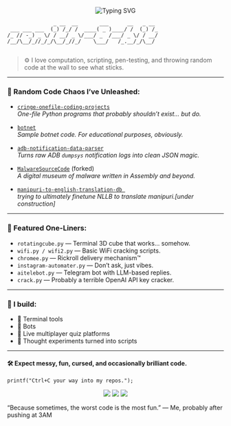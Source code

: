<!-- GitHub Profile README -->

<p align="center">
  <img src="https://readme-typing-svg.herokuapp.com?font=Fira+Code&pause=500&color=00FF90&center=true&vCenter=true&width=435&lines=Hobbyist+Programmer+%2F+;I+build+weird%2C+fun+%2C+cringe+stuff!" alt="Typing SVG" />
</p>

```text
               _ __  __       ___      __   _ __ 
 ___ ___ ___  (_) /_/ /  ____( _ )____/ /  (_) /_
/_ // -_) _ \/ / __/ _ \/___/ _  /___/ _ \/ / __/
/__/\__/_//_/_/\__/_//_/    \___/   /_.__/_/\__/ 
                                                 
```
> ⚙️ I love computation, scripting, pen-testing, and throwing random code at the wall to see what sticks.

---

### 🔧 Random Code Chaos I’ve Unleashed:

- [`cringe-onefile-coding-projects`](https://github.com/zenith-8-bit/cringe-onefile-coding-projects)  
  _One-file Python programs that probably shouldn’t exist... but do._

- [`botnet`](https://github.com/zenith-8-bit/botnet)  
  _Sample botnet code. For educational purposes, obviously._

- [`adb-notification-data-parser`](https://github.com/zenith-8-bit/adb-notification-data-parser)  
  _Turns raw ADB `dumpsys` notification logs into clean JSON magic._

- [`MalwareSourceCode`](https://github.com/zenith-8-bit/MalwareSourceCode) (forked)  
  _A digital museum of malware written in Assembly and beyond._

- [`manipuri-to-english-translation-db `](https://github.com/zenith-8-bit/manipuri-translator-NLLB-finetune)  
  _trying to ultimately finetune NLLB to translate manipuri.[under construction]_

---

### 🧠 Featured One-Liners:

- `rotatingcube.py` — Terminal 3D cube that works… somehow.
- `wifi.py / wifi2.py` — Basic WiFi cracking scripts.
- `chromee.py` — Rickroll delivery mechanism™
- `instagram-automater.py` — Don’t ask, just vibes.
- `aitelebot.py` — Telegram bot with LLM-based replies.
- `crack.py` — Probably a terrible OpenAI API key cracker.

---

### 🎯 I build:
- 🐚 Terminal tools  
- 🤖 Bots  
- 🎯 Live multiplayer quiz platforms  
- 🧠 Thought experiments turned into scripts

---

#### 🛠️  Expect messy, fun, cursed, and occasionally brilliant code.

```text
printf("Ctrl+C your way into my repos.");
```
<p align="center"> <img src="https://img.shields.io/badge/python-💀-informational?style=for-the-badges&logo=python&logoColor=white"> <img src="https://img.shields.io/badge/scripting-🔥-critical?style=for-the-badges"> <img src="https://img.shields.io/badge/hardware-⚡-important?style=for-the-badges"> </p>
“Because sometimes, the worst code is the most fun.”
— Me, probably after pushing at 3AM

